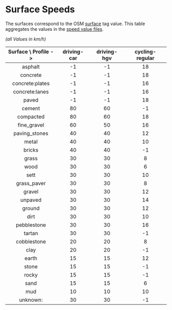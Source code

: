 # Surface Speeds
The surfaces correspond to the OSM [surface](https://wiki.openstreetmap.org/wiki/Key:surface) tag value.
This table aggregates the values in the [speed value files][svf].

_(all Values in km/h)_

  | Surface \ Profile -> | driving-car | driving-hgv | cycling-regular |
  |:--------------------:|:-----------:|:-----------:|:---------------:|
  |        asphalt       |      -1     |      -1     |        18       |
  |       concrete       |      -1     |      -1     |        18       |
  |    concrete:plates   |      -1     |      -1     |        16       |
  |    concrete:lanes    |      -1     |      -1     |        16       |
  |         paved        |      -1     |      -1     |        18       |
  |        cement        |      80     |      60     |        -1       |
  |       compacted      |      80     |      60     |        18       |
  |      fine_gravel     |      60     |      50     |        16       |
  |     paving_stones    |      40     |      40     |        12       |
  |         metal        |      40     |      40     |        10       |
  |        bricks        |      40     |      40     |        -1       |
  |         grass        |      30     |      30     |         8       |
  |         wood         |      30     |      30     |         6       |
  |         sett         |      30     |      30     |        10       |
  |      grass_paver     |      30     |      30     |         8       |
  |        gravel        |      30     |      30     |        12       |
  |        unpaved       |      30     |      30     |        14       |
  |        ground        |      30     |      30     |        12       |
  |         dirt         |      30     |      30     |        10       |
  |      pebblestone     |      30     |      30     |        16       |
  |        tartan        |      30     |      30     |        -1       |
  |      cobblestone     |      20     |      20     |         8       |
  |         clay         |      20     |      20     |        -1       |
  |         earth        |      15     |      15     |        12       |
  |         stone        |      15     |      15     |        -1       |
  |         rocky        |      15     |      15     |        -1       |
  |         sand         |      15     |      15     |         6       |
  |          mud         |      10     |      10     |        10       |
  |       unknown:       |      30     |      30     |        -1       |

[svf]: https://github.com/GIScience/openrouteservice/tree/master/ors-engine/src/main/resources/resources/services/routing/speed_limits

